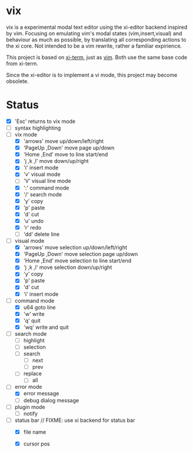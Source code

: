 # vix
vix is a experimental modal text editor using the xi-editor backend inspired by
vim. Focusing on emulating vim's modal states (vim,insert,visual) and behaviour
as much as possible, by translating all corresponding actions to the xi core.
Not intended to be a vim rewrite, rather a familiar expirience.

This project is based on [xi-term](https://github.com/xi-frontend/xi-term), just as [vim](https://github.com/xi-frontend/vix).
Both use the same base code from xi-term.

Since the xi-editor is to implement a vi mode, this project may become obsolete.

# Status
* [x] 'Esc' returns to vix mode
* [ ] syntax highlighting
* [ ] vix mode
    * [x] 'arrows' move up/down/left/right
    * [x] 'PageUp ,Down' move page up/down
    * [x] 'Home ,End' move to line start/end
    * [x] 'j ,k ,l' move down/up/right
    * [x] 'i' insert mode
    * [x] 'v' visual mode
    * [ ] 'V' visual line mode
    * [x] ':' command mode
    * [x] '/' search mode
    * [x] 'y' copy
    * [x] 'p' paste
    * [x] 'd' cut
    * [x] 'u' undo
    * [x] 'r' redo
    * [ ] 'dd' delete line
* [ ] visual mode
    * [x] 'arrows' move selection up/down/left/right
    * [x] 'PageUp ,Down' move selection page up/down
    * [x] 'Home ,End' move selection to line start/end
    * [x] 'j ,k ,l' move selection down/up/right
    * [x] 'y' copy
    * [x] 'p' paste
    * [x] 'd' cut
    * [x] 'i' insert mode
* [ ] command mode
    * [x] u64 goto line
    * [x] 'w' write
    * [x] 'q' quit
    * [x] 'wq' write and quit
* [ ] search mode
    * [ ] highlight
    * [ ] selection
    * [ ] search
        * [ ] next
        * [ ] prev
    * [ ] replace
        * [ ] all
* [ ] error mode
    * [x] error message
    * [ ] debug dialog message
* [ ] plugin mode
    * [ ] notify
* [ ] status bar // FIXME: use xi backend for status bar
    * [x] file name
    * [x] cursor pos


